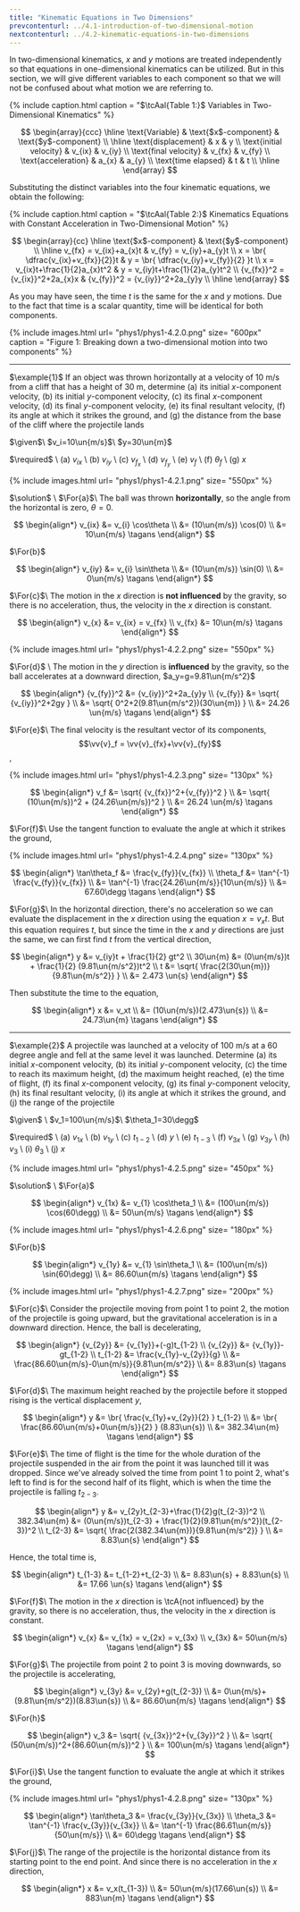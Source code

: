 ```yaml
---
title: "Kinematic Equations in Two Dimensions"
prevcontenturl: ../4.1-introduction-of-two-dimensional-motion
nextcontenturl: ../4.2-kinematic-equations-in-two-dimensions
---
```





In two-dimensional kinematics, $x$ and $y$ motions are treated independently so that equations in one-dimensional kinematics can be utilized. But in this section, we will give different variables to each component so that we will not be confused about what motion we are referring to.

{% include caption.html 
    caption = "$\tcAal{Table 1:}$ Variables in Two-Dimensional Kinematics"
%}

$$
\begin{array}{ccc}
	\hline
	\text{Variable} & \text{$x$-component} & \text{$y$-component} \\
	\hline
	\text{displacement}	    & x		    & y \\
	\text{initial velocity}	& v_{ix}	& v_{iy} \\
	\text{final velocity}	& v_{fx}	& v_{fy} \\
	\text{acceleration}	    & a_{x}		& a_{y} \\
	\text{time elapsed}	    & t			& t	 \\
	\hline
\end{array}
$$





Substituting the distinct variables into the four kinematic equations, we obtain the following: 


{% include caption.html 
    caption = "$\tcAal{Table 2:}$ Kinematics Equations with Constant Acceleration in Two-Dimensional Motion"
%}

$$
\begin{array}{cc}
	\hline
	\text{$x$-component} & \text{$y$-component} \\
	\hline
	v_{fx} = v_{ix}+a_{x}t			    & v_{fy} = v_{iy}+a_{y}t	\\
	x = \br{ \dfrac{v_{ix}+v_{fx}}{2}}t 	& y = \br{ \dfrac{v_{iy}+v_{fy}}{2} }t \\
	x = v_{ix}t+\frac{1}{2}a_{x}t^2	    & y = v_{iy}t+\frac{1}{2}a_{y}t^2 \\
	{v_{fx}}^2 = {v_{ix}}^2+2a_{x}x	    & {v_{fy}}^2 = {v_{iy}}^2+2a_{y}y \\	
	\hline
\end{array}
$$







As you may have seen, the time $t$ is the same for the $x$ and $y$ motions. Due to the fact that time is a scalar quantity, time will be identical for both components.




{% include images.html 
    url= "phys1/phys1-4.2.0.png" 
    size= "600px"
    caption = "Figure 1: Breaking down a two-dimensional motion into two components"
%}


---
$\example{1}$
If an object was thrown horizontally at a velocity of 10 m/s from a cliff that has a height of 30 m, determine (a) its initial $x$-component velocity,  (b)  its  initial  $y$-component  velocity,  (c)  its  final  $x$-component velocity, (d) its final $y$-component velocity, (e) its final resultant velocity, (f) its angle at which it strikes the ground, and (g) the distance from the base of the cliff where the projectile lands

$\given$\\
$v_i=10\un{m/s}$\\
$y=30\un{m}$


$\required$ \\
(a) $v_{ix}$ \\
(b) $v_{iy}$ \\
(c) $v_{f_x}$ \\
(d) $v_{f_y}$ \\
(e) $v_{f}$ \\
(f) $\theta_f$ \\
(g) $x$




{% include images.html 
    url= "phys1/phys1-4.2.1.png" 
    size= "550px"
%}


$\solution$ \\
$\For{a}$\\
The ball was thrown **horizontally**, so the angle from the horizontal is zero, $\theta=0$.

$$
\begin{align*}
	v_{ix} &= v_{i} \cos\theta \\
	&= (10\un{m/s}) \cos(0) \\
	&= 10\un{m/s}		\tagans
\end{align*}
$$

$\For{b}$

$$
\begin{align*}
	v_{iy} &= v_{i} \sin\theta \\
	&= (10\un{m/s}) \sin(0) \\
	&= 0\un{m/s}		\tagans
\end{align*}
$$



$\For{c}$\\
The motion in the $x$ direction is **not influenced** by the gravity, so there is no acceleration, thus, the velocity in the $x$ direction is constant.

$$
\begin{align*}
	v_{x} &= v_{ix} = v_{fx} \\
	v_{fx} &= 10\un{m/s}	\tagans
\end{align*}
$$

{% include images.html 
    url= "phys1/phys1-4.2.2.png" 
    size= "550px"
%}




$\For{d}$ \\
The motion in the $y$ direction is **influenced** by the gravity, so the ball accelerates at a downward direction, $a_y=g=9.81\un{m/s^2}$

$$
\begin{align*}
	{v_{fy}}^2 &= {v_{iy}}^2+2a_{y}y \\
	{v_{fy}} &= \sqrt{ {v_{iy}}^2+2gy } \\
	&= \sqrt{ 0^2+2(9.81\un{m/s^2})(30\un{m}) } \\
	&= 24.26 \un{m/s}		\tagans
\end{align*}
$$



$\For{e}$\\
The final velocity is the resultant vector of its components, $$\vv{v}_f = \vv{v}_{fx}+\vv{v}_{fy}$$,

{% include images.html 
    url= "phys1/phys1-4.2.3.png" 
    size= "130px"
%}

$$
\begin{align*}
	v_f &= \sqrt{ {v_{fx}}^2+{v_{fy}}^2 } \\
	&= \sqrt{ (10\un{m/s})^2 + (24.26\un{m/s})^2 } \\
	&=  26.24 \un{m/s} 	\tagans
\end{align*}
$$



$\For{f}$\\
Use the tangent function to evaluate the angle at which it strikes the ground,

{% include images.html 
    url= "phys1/phys1-4.2.4.png" 
    size= "130px"
%}

$$
\begin{align*}
	\tan\theta_f &= \frac{v_{fy}}{v_{fx}} \\
	\theta_f &= \tan^{-1} \frac{v_{fy}}{v_{fx}} \\
	&= \tan^{-1} \frac{24.26\un{m/s}}{10\un{m/s}} \\
	&= 67.60\degg		\tagans
\end{align*}
$$


$\For{g}$\\
In the horizontal direction, there's no acceleration so we can evaluate the displacement in the $x$ direction using the equation $x=v_xt$. But this equation requires $t$, but since the time in the $x$ and $y$ directions are just the same, we can first find $t$ from the vertical direction,

$$
\begin{align*}
	y &= v_{iy}t + \frac{1}{2} gt^2 \\
	30\un{m} &= (0\un{m/s})t + \frac{1}{2} (9.81\un{m/s^2})t^2 \\
	t &= \sqrt{ \frac{2(30\un{m})}{9.81\un{m/s^2}} } \\
	&= 2.473 \un{s}
\end{align*}
$$

Then substitute the time to the equation,

$$
\begin{align*}
	x &= v_xt \\
	&= (10\un{m/s})(2.473\un{s}) \\
	&= 24.73\un{m}		\tagans
\end{align*}
$$





















---
$\example{2}$
A projectile was launched at a velocity of 100 m/s at a 60 degree angle and fell at the same level it was launched. Determine 
(a) its initial $x$-component velocity, 
(b) its initial $y$-component velocity, 
(c) the time to reach its maximum height, 
(d) the maximum height reached, 
(e) the time of flight, 
(f) its final $x$-component velocity, 
(g) its final $y$-component velocity, 
(h) its final resultant velocity, 
(i) its angle at which it strikes the ground, and 
(j) the range of the projectile 

$\given$ \\
$v_1=100\un{m/s}$\\
$\theta_1=30\degg$


$\required$ \\
(a) $v_{1x}$ \\
(b) $v_{1y}$ \\
(c) $t_{1-2}$ \\
(d) $y$ \\
(e) $t_{1-3}$ \\
(f) $v_{3x}$ \\
(g) $v_{3y}$ \\
(h) $v_{3}$ \\
(i) $\theta_3$ \\
(j) $x$




{% include images.html 
    url= "phys1/phys1-4.2.5.png" 
    size= "450px"
%}







$\solution$ \\
$\For{a}$

$$
\begin{align*}
	v_{1x} &= v_{1} \cos\theta_1 \\
	&= (100\un{m/s}) \cos(60\degg) \\
	&= 50\un{m/s}		\tagans
\end{align*}
$$

{% include images.html 
    url= "phys1/phys1-4.2.6.png" 
    size= "180px"
%}


$\For{b}$

$$
\begin{align*}
	v_{1y} &= v_{1} \sin\theta_1 \\
	&= (100\un{m/s}) \sin(60\degg) \\
	&= 86.60\un{m/s}		\tagans
\end{align*}
$$

{% include images.html 
    url= "phys1/phys1-4.2.7.png" 
    size= "200px"
%}



$\For{c}$\\
Consider the projectile moving from point 1 to point 2, the motion of the projectile is going upward, but the gravitational acceleration is in a downward direction. Hence, the ball is decelerating, 

$$
\begin{align*}
	{v_{2y}} &= {v_{1y}}+(-g)t_{1-2} \\
	{v_{2y}} &= {v_{1y}}-gt_{1-2} \\
	t_{1-2} &= \frac{v_{1y}-v_{2y}}{g} \\
	&= \frac{86.60\un{m/s}-0\un{m/s}}{9.81\un{m/s^2}} \\
	&= 8.83\un{s}		\tagans
\end{align*}
$$

$\For{d}$\\
The maximum height reached by the projectile before it stopped rising is the vertical displacement $y$,

$$
\begin{align*}
	y &= \br{ \frac{v_{1y}+v_{2y}}{2} } t_{1-2} \\
	&= \br{ \frac{86.60\un{m/s}+0\un{m/s}}{2} } (8.83\un{s}) \\
	&= 382.34\un{m}	\tagans
\end{align*}
$$

$\For{e}$\\
The time of flight is the time for the whole duration of the projectile suspended in the air from the point it was launched till it was dropped. Since we've already solved the time from point 1 to point 2, what's left to find is for the second half of its flight, which is when the time the projectile is falling $t_{2-3}$.

$$
\begin{align*}
	y &= v_{2y}t_{2-3}+\frac{1}{2}g(t_{2-3})^2 \\
	382.34\un{m} &= (0\un{m/s})t_{2-3} + \frac{1}{2}(9.81\un{m/s^2})(t_{2-3})^2 \\
	t_{2-3} &= \sqrt{ \frac{2(382.34\un{m})}{9.81\un{m/s^2}} } \\
	&= 8.83\un{s}	
\end{align*}
$$

Hence, the total time is,

$$
\begin{align*}
	t_{1-3} &= t_{1-2}+t_{2-3} \\
	&= 8.83\un{s} + 8.83\un{s} \\
	&= 17.66 \un{s}		\tagans
\end{align*}
$$


$\For{f}$\\
The motion in the $x$ direction is \tcA{not influenced} by the gravity, so there is no acceleration, thus, the velocity in the $x$ direction is constant.

$$
\begin{align*}
	v_{x} &= v_{1x} = v_{2x} = v_{3x} \\
	v_{3x} &= 50\un{m/s}	\tagans
\end{align*}
$$


$\For{g}$\\
The projectile from point 2 to point 3 is moving downwards, so the projectile is accelerating,

$$
\begin{align*}
	v_{3y} &= v_{2y}+g(t_{2-3}) \\
	&= 0\un{m/s}+(9.81\un{m/s^2})(8.83\un{s}) \\
	&= 86.60\un{m/s}        \tagans
\end{align*}
$$



$\For{h}$

$$
\begin{align*}
	v_3 &= \sqrt{ {v_{3x}}^2+{v_{3y}}^2 } \\
	&= \sqrt{ (50\un{m/s})^2+(86.60\un{m/s})^2 } \\
	&= 100\un{m/s}		\tagans
\end{align*} 
$$

$\For{i}$\\
Use the tangent function to evaluate the angle at which it strikes the ground,

{% include images.html 
    url= "phys1/phys1-4.2.8.png" 
    size= "130px"
%}

$$
\begin{align*}
	\tan\theta_3 &= \frac{v_{3y}}{v_{3x}} \\
	\theta_3 &= \tan^{-1} \frac{v_{3y}}{v_{3x}} \\
	&= \tan^{-1} \frac{86.61\un{m/s}}{50\un{m/s}} \\
	&= 60\degg		\tagans
\end{align*}
$$


$\For{j}$\\
The range of the projectile is the horizontal distance from its starting point to the end point. And since there is no acceleration in the $x$ direction,

$$
\begin{align*}
	x &= v_x(t_{1-3}) \\
	&= 50\un{m/s}(17.66\un{s}) \\
	&= 883\un{m}		\tagans
\end{align*}
$$